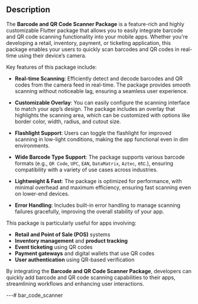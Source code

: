 ## Description

The **Barcode and QR Code Scanner Package** is a feature-rich and highly customizable Flutter package that allows you to easily integrate barcode and QR code scanning functionality into your mobile apps. Whether you're developing a retail, inventory, payment, or ticketing application, this package enables your users to quickly scan barcodes and QR codes in real-time using their device’s camera.

Key features of this package include:

- **Real-time Scanning**: Efficiently detect and decode barcodes and QR codes from the camera feed in real-time. The package provides smooth scanning without noticeable lag, ensuring a seamless user experience.
  
- **Customizable Overlay**: You can easily configure the scanning interface to match your app’s design. The package includes an overlay that highlights the scanning area, which can be customized with options like border color, width, radius, and cutout size.

- **Flashlight Support**: Users can toggle the flashlight for improved scanning in low-light conditions, making the app functional even in dim environments.

- **Wide Barcode Type Support**: The package supports various barcode formats (e.g., `QR Code`, `UPC`, `EAN`, `DataMatrix`, `Aztec`, etc.), ensuring compatibility with a variety of use cases across industries.

- **Lightweight & Fast**: The package is optimized for performance, with minimal overhead and maximum efficiency, ensuring fast scanning even on lower-end devices.

- **Error Handling**: Includes built-in error handling to manage scanning failures gracefully, improving the overall stability of your app.

This package is particularly useful for apps involving:
- **Retail and Point of Sale (POS)** systems
- **Inventory management** and **product tracking**
- **Event ticketing** using QR codes
- **Payment gateways** and digital wallets that use QR codes
- **User authentication** using QR-based verification

By integrating the **Barcode and QR Code Scanner Package**, developers can quickly add barcode and QR code scanning capabilities to their apps, streamlining workflows and enhancing user interactions.

---# bar_code_scanner
